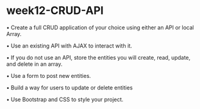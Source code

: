 # week12-CRUD-API
•	Create a full CRUD application of your choice using either an API or local Array.

•	Use an existing API with AJAX to interact with it. 

•	If you do not use an API, store the entities you will create, read, update, and delete in an array.

•	Use a form to post new entities.

•	Build a way for users to update or delete entities

•	Use Bootstrap and CSS to style your project.


